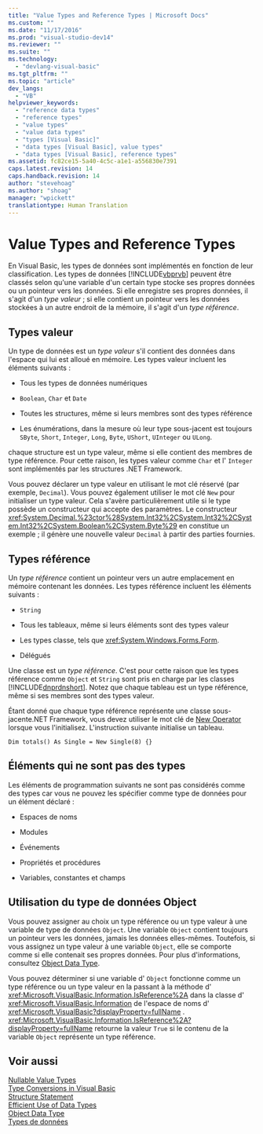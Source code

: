 ```yaml
---
title: "Value Types and Reference Types | Microsoft Docs"
ms.custom: ""
ms.date: "11/17/2016"
ms.prod: "visual-studio-dev14"
ms.reviewer: ""
ms.suite: ""
ms.technology: 
  - "devlang-visual-basic"
ms.tgt_pltfrm: ""
ms.topic: "article"
dev_langs: 
  - "VB"
helpviewer_keywords: 
  - "reference data types"
  - "reference types"
  - "value types"
  - "value data types"
  - "types [Visual Basic]"
  - "data types [Visual Basic], value types"
  - "data types [Visual Basic], reference types"
ms.assetid: fc82ce15-5a40-4c5c-a1e1-a556830e7391
caps.latest.revision: 14
caps.handback.revision: 14
author: "stevehoag"
ms.author: "shoag"
manager: "wpickett"
translationtype: Human Translation
---
```

# Value Types and Reference Types
En Visual Basic, les types de données sont implémentés en fonction de leur classification.  Les types de données [!INCLUDE[vbprvb](../../../../csharp/programming-guide/concepts/linq/includes/vbprvb_md.md)] peuvent être classés selon qu'une variable d'un certain type stocke ses propres données ou un pointeur vers les données.  Si elle enregistre ses propres données, il s'agit d'un *type valeur* ; si elle contient un pointeur vers les données stockées à un autre endroit de la mémoire, il s'agit d'un *type référence*.  
  
## Types valeur  
 Un type de données est un *type valeur* s'il contient des données dans l'espace qui lui est alloué en mémoire.  Les types valeur incluent les éléments suivants :  
  
-   Tous les types de données numériques  
  
-   `Boolean`, `Char` et `Date`  
  
-   Toutes les structures, même si leurs membres sont des types référence  
  
-   Les énumérations, dans la mesure où leur type sous\-jacent est toujours `SByte`, `Short`, `Integer`, `Long`, `Byte`, `UShort`, `UInteger` ou `ULong`.  
  
 chaque structure est un type valeur, même si elle contient des membres de type référence.  Pour cette raison, les types valeur comme `Char` et l' `Integer` sont implémentés par les structures .NET Framework.  
  
 Vous pouvez déclarer un type valeur en utilisant le mot clé réservé \(par exemple, `Decimal`\).  Vous pouvez également utiliser le mot clé `New` pour initialiser un type valeur.  Cela s'avère particulièrement utile si le type possède un constructeur qui accepte des paramètres.  Le constructeur <xref:System.Decimal.%23ctor%28System.Int32%2CSystem.Int32%2CSystem.Int32%2CSystem.Boolean%2CSystem.Byte%29> en constitue un exemple ; il génère une nouvelle valeur `Decimal` à partir des parties fournies.  
  
## Types référence  
 Un *type référence* contient un pointeur vers un autre emplacement en mémoire contenant les données.  Les types référence incluent les éléments suivants :  
  
-   `String`  
  
-   Tous les tableaux, même si leurs éléments sont des types valeur  
  
-   Les types classe, tels que <xref:System.Windows.Forms.Form>.  
  
-   Délégués  
  
 Une classe est un *type référence*.  C'est pour cette raison que les types référence comme `Object` et `String` sont pris en charge par les classes [!INCLUDE[dnprdnshort](../../../../csharp/getting-started/includes/dnprdnshort_md.md)].  Notez que chaque tableau est un type référence, même si ses membres sont des types valeur.  
  
 Étant donné que chaque type référence représente une classe sous\-jacente.NET Framework, vous devez utiliser le mot clé de [New Operator](../../../../visual-basic/language-reference/operators/new-operator.md) lorsque vous l'initialisez.  L'instruction suivante initialise un tableau.  
  
```  
Dim totals() As Single = New Single(8) {}  
```  
  
## Éléments qui ne sont pas des types  
 Les éléments de programmation suivants ne sont pas considérés comme des types car vous ne pouvez les spécifier comme type de données pour un élément déclaré :  
  
-   Espaces de noms  
  
-   Modules  
  
-   Événements  
  
-   Propriétés et procédures  
  
-   Variables, constantes et champs  
  
## Utilisation du type de données Object  
 Vous pouvez assigner au choix un type référence ou un type valeur à une variable de type de données `Object`.  Une variable `Object` contient toujours un pointeur vers les données, jamais les données elles\-mêmes.  Toutefois, si vous assignez un type valeur à une variable `Object`, elle se comporte comme si elle contenait ses propres données.  Pour plus d'informations, consultez [Object Data Type](../../../../visual-basic/language-reference/data-types/object-data-type.md).  
  
 Vous pouvez déterminer si une variable d' `Object` fonctionne comme un type référence ou un type valeur en la passant à la méthode d' <xref:Microsoft.VisualBasic.Information.IsReference%2A> dans la classe d' <xref:Microsoft.VisualBasic.Information> de l'espace de noms d' <xref:Microsoft.VisualBasic?displayProperty=fullName> .  <xref:Microsoft.VisualBasic.Information.IsReference%2A?displayProperty=fullName> retourne la valeur `True` si le contenu de la variable `Object` représente un type référence.  
  
## Voir aussi  
 [Nullable Value Types](../../../../visual-basic/programming-guide/language-features/data-types/nullable-value-types.md)   
 [Type Conversions in Visual Basic](../../../../visual-basic/programming-guide/language-features/data-types/type-conversions.md)   
 [Structure Statement](../../../../visual-basic/language-reference/statements/structure-statement.md)   
 [Efficient Use of Data Types](../../../../visual-basic/programming-guide/language-features/data-types/efficient-use-of-data-types.md)   
 [Object Data Type](../../../../visual-basic/language-reference/data-types/object-data-type.md)   
 [Types de données](../../../../visual-basic/programming-guide/language-features/data-types/index.md)